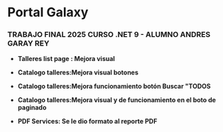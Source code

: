 # Portal Galaxy
### TRABAJO FINAL 2025 CURSO .NET 9 - ALUMNO ANDRES GARAY REY


- **Talleres list page : Mejora visual**  

- **Catalogo talleres:Mejora visual botones**  

- **Catalogo talleres:Mejora funcionamiento botón Buscar "TODOS**

- **Catalogo talleres:Mejora visual y de funcionamiento en el boto de paginado**
  
- **PDF Services: Se le dio formato al reporte PDF**  
 

 
